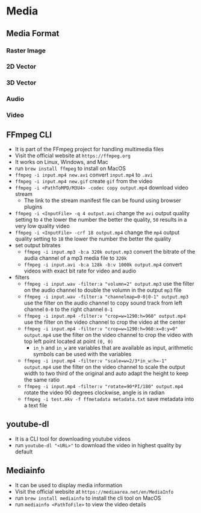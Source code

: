 # Media

## Media Format

### Raster Image

### 2D Vector

### 3D Vector

### Audio

### Video

## FFmpeg CLI

- It is part of the FFmpeg project for handling multimedia files
- Visit the official website at `https://ffmpeg.org`
- It works on Linux, Windows, and Mac
- run `brew install ffmpeg` to install on MacOS
- `ffmpeg -i input.mp4 new.avi` convert `input.mp4` to `.avi`
- `ffmpeg -i input.mp4 new.gif` create `gif` from the video
- `ffmpeg -i <PathToMPD/M3U4> -codec copy output.mp4` download video stream
  - The link to the stream manifest file can be found using browser plugins
- `ffmpeg -i <InputFile> -q 4 output.avi` change the `avi` output quality setting to `4` the lower the number the better the quality, `50` results in a very low quality video
- `ffmpeg -i <InputFile> -crf 18 output.mp4` change the `mp4` output quality setting to `18` the lower the number the better the quality
- set output bitrates
  - `ffmpeg -i input.mp3 -b:a 320k output.mp3` convert the bitrate of the audia channel of a mp3 media file to `320k`
  - `ffmpeg -i input.avi -b:a 128k -b:v 1000k output.mp4` convert videos with exact bit rate for video and audio
- filters
  - `ffmpeg -i input.wav -filter:a "volumn=2" output.mp3` use the filter on the audio channel to double the volumn in the output `mp3` file
  - `ffmpeg -i input.wav -filter:a "channelmap=0-0|0-1" output.mp3` use the filter on the audio channel to copy sound track from left channel `0-0` to the right channel `0-1`
  - `ffmpeg -i input.mp4 -filter:v "crop=w=1290:h=960" output.mp4` use the filter on the video channel to crop the video at the center
  - `ffmpeg -i input.mp4 -filter:v "crop=w=1290:h=960:x=0:y=0" output.mp4` use the filter on the video channel to crop the video with top left point located at point `(0, 0)`
    - `in_h` and `in_w` are variables that are available as input, arithmetic symbols can be used with the variables
  - `ffmpeg -i input.mp4 -filter:v "scale=w=2/3*in_w:h=-1" output.mp4` use the filter on the video channel to scale the output width to two third of the original and auto adapt the height to keep the same ratio
  - `ffmpeg -i input.mp4 -filter:v "rotate=90*PI/180" output.mp4` rotate the video 90 degrees clockwise, angle is in radian
  - `ffmpeg -i test.mkv -f ffmetadata metadata.txt` save metadata into a text file

## youtube-dl

- It is a CLI tool for downloading youtube videos
- run `youtube-dl "<URL>"` to download the video in highest quality by default

## Mediainfo

- It can be used to display media information
- Visit the official website at `https://mediaarea.net/en/MediaInfo`
- run `brew install mediainfo` to install the cli tool on MacOS
- run `mediainfo <PathToFile>` to view the video details
